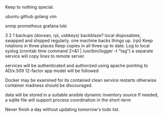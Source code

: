 Keep to nothing special.

ubuntu
github
golang
vim

snmp
prometheus
grafana
loki

3 2 1 backups (docean, rpi, usbkeys)
backblaze?
local disposables, swapped and shipped regularly.
one machine backs things up. (rpi)
Keep rotations in three places
Keep copies in all three up to date.
Log to local syslog (crontab time command 2>&1 | /usr/bin/logger -t "tag") 
a separate service will copy lines to remote server.


services will be authenticated and authorized
using apache pointing to AD/x.509
12-factor app model will be followed

Docker may be examined for its contained clean service restarts
otherwise container madness should be discouraged.

data will be stored in a suitable ansible dynamic inventory source
If needed, a sqlite file will support process coordination in the short-term

Never finish a day without updating tomorrow's todo list.
